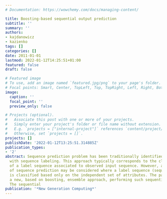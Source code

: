 ```yaml
---
# Documentation: https://wowchemy.com/docs/managing-content/

title: Boosting-based sequential output prediction
subtitle: ''
summary: ''
authors:
- kajdanowicz
- kazienko
tags: []
categories: []
date: 2011-01-01
lastmod: 2022-01-12T14:25:51+01:00
featured: false
draft: false

# Featured image
# To use, add an image named `featured.jpg/png` to your page's folder.
# Focal points: Smart, Center, TopLeft, Top, TopRight, Left, Right, BottomLeft, Bottom, BottomRight.
image:
  caption: ''
  focal_point: ''
  preview_only: false

# Projects (optional).
#   Associate this post with one or more of your projects.
#   Simply enter your project's folder or file name without extension.
#   E.g. `projects = ["internal-project"]` references `content/project/deep-learning/index.md`.
#   Otherwise, set `projects = []`.
projects: []
publishDate: '2022-01-12T13:25:51.314885Z'
publication_types:
- '2'
abstract: Sequence prediction problem has been traditionally identified in the literature
  with sequence labeling. This approach typically corresponds to the classification
  of a label sequence associated to observed input sequence. However, another interpretation
  of sequence prediction may be considered where a label sequence (sequential output)
  is classified based only on the independent set of attributes. The paper presents
  a new, based on boosting, ensemble approach, performing such sequential output prediction.
  The sequential
publication: '*New Generation Computing*'
---
```

